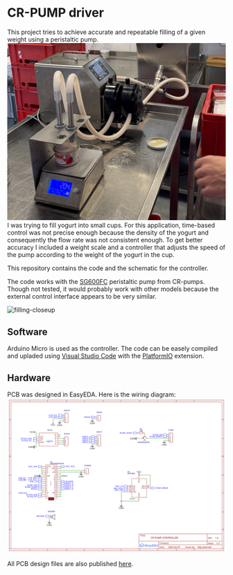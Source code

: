 # CR-PUMP driver
This project tries to achieve accurate and repeatable filling of a given weight using a peristaltic pump. 
![pump and scale](documentation/pump-and-scale.jpg)
I was trying to fill yogurt into small cups. For this application, time-based control was not precise enough because the density of the yogurt and consequently the flow rate was not consistent enough. To get better accuracy I included a weight scale and a controller that adjusts the speed of the pump according to the weight of the yogurt in the cup.

This repository contains the code and the schematic for the controller.

The code works with the [SG600FC](https://www.crpump.com/a/Product/Touch_screen_Dispensing_Peristaltic_Pump/20170424/38.html) peristaltic pump from CR-pumps. Though not tested, it would probably work with other models because the external control interface appears to be very similar.

![filling-closeup](documentation/filling-closeup.gif)

## Software
Arduino Micro is used as the controller. The code can be easely compiled and upladed using [Visual Studio Code](https://code.visualstudio.com/) with the [PlatformIO](https://platformio.org/) extension.


## Hardware
PCB was designed in EasyEDA. Here is the wiring diagram:
![diagram](documentation/Schematic_cr-pump-driver_2022-07-29.svg)

All PCB design files are also published [here](https://oshwlab.com/njezersek/cr-pump-driver).
